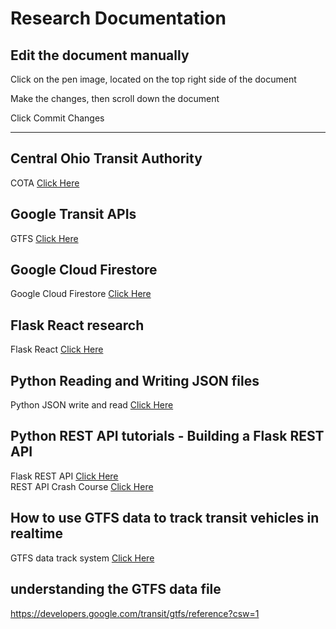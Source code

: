# Research Documentation

## Edit the document manually
<p>Click on the pen image, located on the top right side of the document</p>
<p>Make the changes, then scroll down the document</p>
<p>Click Commit Changes</p>

---
## Central Ohio Transit Authority

COTA [Click Here](https://www.cota.com/data/)

## Google Transit APIs

GTFS [Click Here](https://developers.google.com/transit/gtfs)


## Google Cloud Firestore

Google Cloud Firestore [Click Here](https://cloud.google.com/community/tutorials/building-flask-api-with-cloud-firestore-and-deploying-to-cloud-run)


## Flask React research

Flask React [Click Here](https://blog.miguelgrinberg.com/post/how-to-create-a-react--flask-project)


## Python Reading and Writing JSON files

Python JSON write and read [Click Here](https://www.geeksforgeeks.org/reading-and-writing-json-to-a-file-in-python/)

## Python REST API tutorials - Building a Flask REST API

Flask REST API [Click Here](https://www.youtube.com/watch?v=GMppyAPbLYk) <br>
REST API Crash Course [Click Here](https://www.youtube.com/watch?v=qbLc5a9jdXo)


## How to use GTFS data to track transit vehicles in realtime

GTFS data track system [Click Here](https://ably.com/blog/gtfs-data-track-transit-vehicles-realtime?utm_source=google-group&utm_medium=sc&utm_campaign=gtfs-tracking-vehicles)

## understanding the GTFS data file 
https://developers.google.com/transit/gtfs/reference?csw=1




